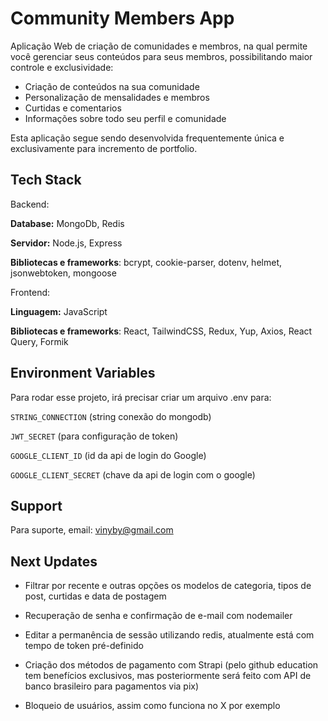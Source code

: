 
# Community Members App

Aplicação Web de criação de comunidades e membros, na qual permite você gerenciar seus conteúdos para seus membros, possibilitando maior controle e exclusividade:
- Criação de conteúdos na sua comunidade
- Personalização de mensalidades e membros
- Curtidas e comentarios
- Informações sobre todo seu perfil e comunidade

Esta aplicação segue sendo desenvolvida frequentemente única e exclusivamente para incremento de portfolio.



## Tech Stack

Backend:

**Database:** MongoDb, Redis

**Servidor:** Node.js, Express

**Bibliotecas e frameworks**: bcrypt, cookie-parser, dotenv, helmet, jsonwebtoken, mongoose

Frontend:

**Linguagem:** JavaScript

**Bibliotecas e frameworks**: React, TailwindCSS, Redux, Yup, Axios, React Query, Formik





## Environment Variables

Para rodar esse projeto, irá precisar criar um arquivo .env para:

`STRING_CONNECTION` (string conexão do mongodb)

`JWT_SECRET` (para configuração de token)

`GOOGLE_CLIENT_ID` (id da api de login do Google)

`GOOGLE_CLIENT_SECRET` (chave da api de login com o google)


## Support

Para suporte, email: vinyby@gmail.com


## Next Updates

- Filtrar por recente e outras opções os modelos de categoria, tipos de post, curtidas e data de postagem

- Recuperação de senha e confirmação de e-mail com nodemailer

- Editar a permanência de sessão utilizando redis, atualmente está com tempo de token pré-definido

- Criação dos métodos de pagamento com Strapi (pelo github education tem benefícios exclusivos, mas posteriormente será feito com API de banco brasileiro para pagamentos via pix)

- Bloqueio de usuários, assim como funciona no X por exemplo
